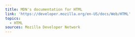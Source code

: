 ```yaml
---
title: MDN's documentation for HTML
link: 'https://developer.mozilla.org/en-US/docs/Web/HTML'
topics:
  - HTML
sources: Mozilla Developer Network
---
```

